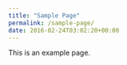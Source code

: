```yaml
---
title: "Sample Page"
permalink: /sample-page/
date: 2016-02-24T03:02:20+00:00
---
```


This is an example page.
